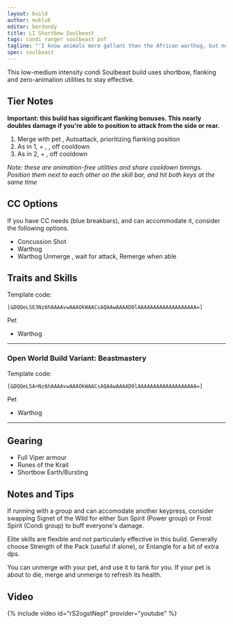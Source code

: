 ```yaml
---
layout: build
author: mukluk
editor: berdandy
title: LI Shortbow Soulbeast
tags: condi ranger soulbeast pof
tagline: "'I know animals more gallant than the African warthog, but none more courageous [...] His eyes are small and lightless and capable of but one expression - suspicion. What he does not understand, he suspects, and what he suspects, he fights.'<br/>-- Beryl Markham"
spec: soulbeast
---
```


This low-medium intensity condi Soulbeast build uses shortbow, flanking and zero-animation utilities to stay effective.

## Tier Notes

**Important: this build has significant flanking bonuses. This nearly doubles damage if you're able to position to attack from the side or rear.**

1. Merge with pet <span data-aw2-key="F5" data-aw2-skill="42944"></span>, Autoattack, prioritizing flanking position
2. As in 1, + <span data-aw2-key="2" data-aw2-skill="12468"></span>, <span data-aw2-key="4" data-aw2-skill="12507"></span>,  <span data-aw2-key="F1" data-aw2-skill="41406"></span> off cooldown
3. As in 2, + <span data-aw2-key="6" data-aw2-skill="12537"></span>, <span data-aw2-key="7" data-aw2-skill="40498"></span> off cooldown

_Note: these are animation-free utilities and share cooldown timings. Position them next to each other on the skill bar, and hit both keys at the same time_

## CC Options

If you have CC needs (blue breakbars), and can accommodate it, consider the following options.

- Concussion Shot <span data-aw2-key="5" data-aw2-skill="12508"></span>
- Warthog <span data-aw2-key="F2" data-aw2-skill="46432"></span>
- Warthog Unmerge <span data-aw2-key="F5" data-aw2-skill="43014"></span>, wait for attack, Remerge <span data-aw2-key="F5" data-aw2-skill="42944"></span> when able

## Traits and Skills

Template code:

`[&DQQeLSE3Nz6hAAAAvwAAAOkWAACsAQAAwAAAAD0lAAAAAAAAAAAAAAAAAAA=]`

Pet

- Warthog

---

<div
  data-armory-embed='skills'
  data-armory-ids='12489,12537,40498,12491,12580'
>
</div>
<div
  data-armory-embed='specializations'
  data-armory-ids='30,33,55'
  data-armory-30-traits='1069,1846,1912'
  data-armory-33-traits='1099,1101,1701'
  data-armory-55-traits='2071,2161,2143'
>
</div>


### Open World Build Variant: Beastmastery

Template code:

`[&DQQeLSA+Nz6hAAAAvwAAAOkWAACsAQAAwAAAAD0lAAAAAAAAAAAAAAAAAAA=]`

Pet

- Warthog

---

<div
  data-armory-embed='skills'
  data-armory-ids='12489,12537,40498,12491,12580'
>
</div>
<div
  data-armory-embed='specializations'
  data-armory-ids='30,32,55'
  data-armory-30-traits='1069,1846,1912'
  data-armory-32-traits='1072,970,1066'
  data-armory-55-traits='2071,2161,2143'
>
</div>


## Gearing

- Full Viper armour
- Runes of the Krait
- Shortbow Earth/Bursting

## Notes and Tips

If running with a group and can accomodate another keypress, consider swapping Signet of the Wild for either Sun Spirit (Power group) or Frost Spirit (Condi group) to buff everyone's damage.

Elite skills are flexible and not particularly effective in this build. Generally choose Strength of the Pack (useful if alone), or Entangle for a bit of extra dps.

You can unmerge with your pet, and use it to tank for you. If your pet is about to die, merge and unmerge to refresh its health.

## Video
{% include video id="rS2ogstNepI" provider="youtube" %}
